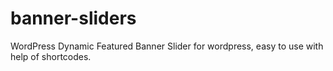 # banner-sliders
WordPress Dynamic Featured Banner Slider for wordpress, easy to use with help of shortcodes.
